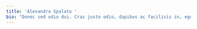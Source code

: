 ```yaml
---
title: 'Alexandra Spalato '
bio: "Donec sed odio dui. Cras justo odio, dapibus ac facilisis in, egestas eget quam. Integer posuere erat a ante venenatis dapibus posuere velit aliquet. Nullam id dolor id nibh** ultricies vehicula ut id** elit. Donec id elit non mi porta gravida at eget metus. Lorem ipsum dolor sit amet, consectetur adipiscing elit. Cras justo odio, dapibus ac facilisis in, egestas eget quam.\r\rSed posuere consectetur est at lobortis. Aenean eu leo quam. Pellentesque ornare sem lacinia quam venenatis vestibulum. Donec id elit non mi porta gravida at eget metus. Lorem ipsum dolor sit amet, consectetur adipiscing elit. Cum sociis natoque penatibus et magnis dis parturient montes, nascetur ridiculus mus."
---
```


